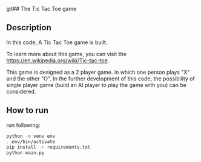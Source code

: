 git## The Tic Tac Toe game


## Description
In this code, A Tic Tac Toe game is built.

To learn more about this game, you can visit the https://en.wikipedia.org/wiki/Tic-tac-toe.

This game is designed as a 2 player game. in which one person plays "X" and the other "O".
In the further development of this code, the possibility of single player game (build an AI player to play the game with you) can be considered.


## How to run
run following:

```bash
python -m venv env
. env/bin/activate
pip install -r requirements.txt
python main.py
```
